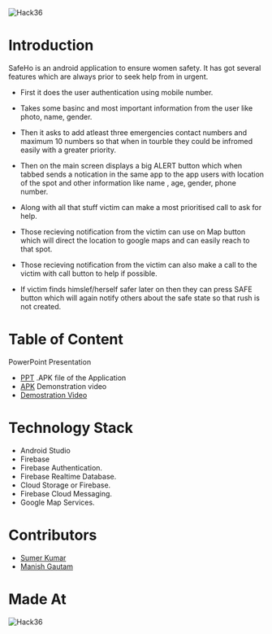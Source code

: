 ![Hack36](https://i.ibb.co/3vMYD6M/Made-at-Hack-36.png)
# Introduction
SafeHo is an android application to ensure women safety. It has got several features which are always prior to seek help from in urgent.
* First it does the user authentication using mobile number.

* Takes some basinc and most important information from the user like photo, name, gender.
* Then it asks to add atleast three emergencies contact numbers and maximum 10 numbers so that when in tourble they could be infromed easily with a greater priority.
* Then on the main screen displays a big ALERT button which when tabbed sends a notication in the same app to the app users with location of the spot and other information like name , age, gender, phone number.
* Along with all that stuff victim can make a most prioritised call to ask for help.
* Those recieving notification from the victim can use on Map button which will direct the location to google maps and can easily reach to that spot.
* Those recieving notification from the victim can also make a call to the victim with call button to help if possible.
* If victim finds himslef/herself safer later on then they can press SAFE button which will again notify others about the safe state so that rush is not created.
# Table of Content
PowerPoint Presentation
* [PPT](https://drive.google.com/file/d/1MH1VfEw6ARqHUcMNdgrc1UeeOPcbIXTf/view?usp=sharing)
.APK file of the Application
* [APK](https://drive.google.com/file/d/17XYj3Yc1WR7Fkxdx_RwjNjfv49hA2x_j/view?usp=sharing)
Demonstration video
* [Demostration Video](https://drive.google.com/file/d/1mhhzORkgb4s0vGXIQ-tshrIGjBdQRvLS/view?usp=sharing)
# Technology Stack
* Android Studio
* Firebase
* Firebase Authentication.
* Firebase Realtime Database.
* Cloud Storage or Firebase.
* Firebase Cloud Messaging.
* Google Map Services.
# Contributors
* [Sumer Kumar](https://github.com/sumer-kumar)
* [Manish Gautam](https://github.com/manish-mania)
# Made At
![Hack36](https://i.ibb.co/3vMYD6M/Made-at-Hack-36.png)



